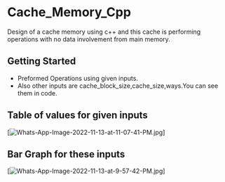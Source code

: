 # Cache_Memory_Cpp
Design of a cache memory using c++ and this cache is performing operations with no data involvement from main memory.

## Getting Started
* Preformed Operations using given inputs.
* Also other inputs are cache_block_size,cache_size,ways.You can see them in code.

## Table of values for given inputs

[![Whats-App-Image-2022-11-13-at-11-07-41-PM.jpg](https://i.postimg.cc/Wzk9cWJh/Whats-App-Image-2022-11-13-at-11-07-41-PM.jpg)]

## Bar Graph for these inputs 

[![Whats-App-Image-2022-11-13-at-9-57-42-PM.jpg](https://i.postimg.cc/g0ZCgQXx/Whats-App-Image-2022-11-13-at-9-57-42-PM.jpg)]
